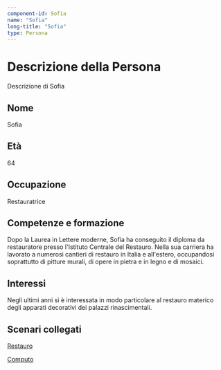 ```yaml
---
component-id: Sofia
name: "Sofia"
long-title: "Sofia"
type: Persona
---
```


# Descrizione della Persona

Descrizione di Sofia

## Nome
Sofia

## Età
64

## Occupazione
Restauratrice

## Competenze e formazione
Dopo la Laurea in Lettere moderne, Sofia ha conseguito il diploma da restauratore presso l'Istituto Centrale del Restauro. Nella sua carriera ha lavorato a numerosi cantieri di restauro in Italia e all'estero, occupandosi soprattutto di pitture murali, di opere in pietra e in legno e di mosaici.

## Interessi
Negli ultimi anni si è interessata in modo particolare al restauro materico degli apparati decorativi dei palazzi rinascimentali.

## Scenari collegati
[Restauro](https://github.com/read-project/stories/blob/main/Scenario/Restauro.md)

[Computo](https://github.com/read-project/stories/blob/main/Scenario/Computo.md)
